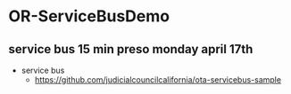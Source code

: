 # OR-ServiceBusDemo


## service bus 15 min preso monday april 17th

- service bus
  - <https://github.com/judicialcouncilcalifornia/ota-servicebus-sample>
